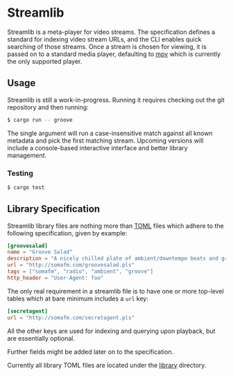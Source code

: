 # Streamlib

Streamlib is a meta-player for video streams. The specification defines a standard for indexing video stream URLs, and the CLI enables quick searching of those streams. Once a stream is chosen for viewing, it is passed on to a standard media player, defaulting to [mpv](https://mpv.io/) which is currently the only supported player.

## Usage

Streamlib is still a work-in-progress. Running it requires checking out the git repository and then running:

```bash
$ cargo run -- groove
```

The single argument will run a case-insensitive match against all known metadata and pick the first matching stream. Upcoming versions will include a console-based interactive interface and better library management.

### Testing

```bash
$ cargo test
```

## Library Specification

Streamlib library files are nothing more than [TOML](https://github.com/toml-lang/toml) files which adhere to the following specification, given by example:

```toml
[groovesalad]
name = "Groove Salad"
description = "A nicely chilled plate of ambient/downtempo beats and grooves"
url = "http://somafm.com/groovesalad.pls"
tags = ["somafm", "radio", "ambient", "groove"]
http_header = "User-Agent: foo"
```

The only real requirement in a streamlib file is to have one or more top-level tables which at bare minimum includes a `url` key:

```toml
[secretagent]
url = "http://somafm.com/secretagent.pls"
```

All the other keys are used for indexing and querying upon playback, but are essentially optional.

Further fields might be added later on to the specification.

Currently all library TOML files are located under the [library](library) directory.
